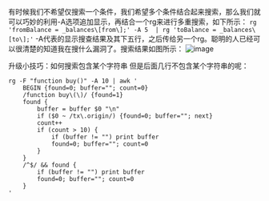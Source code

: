 有时候我们不希望仅搜索一个条件，我们希望多个条件结合起来搜索，那么我们就可以巧妙的利用-A选项追加显示，再结合一个rg来进行多重搜索，如下所示：
`rg 'fromBalance = _balances\[from\];' -A 5  | rg 'toBalance = _balances\[to\];'`
-A代表的显示搜查结果及其下五行，之后传给另一个rg。聪明的人已经可以很清楚的知道我在搜什么漏洞了。搜索结果如图所示：
![image](https://github.com/user-attachments/assets/aa106c50-b72c-4c3a-b655-e5a8856eb1ab)

升级小技巧：如何搜索包含某个字符串 但是后面几行不包含某个字符串的呢：
```
rg -F "function buy()" -A 10 | awk '
    BEGIN {found=0; buffer=""; count=0}
    /function buy\(\)/ {found=1}
    found {
        buffer = buffer $0 "\n"
        if ($0 ~ /tx\.origin/) {found=0; buffer=""; next}
        count++
        if (count > 10) {
            if (buffer != "") print buffer
            found=0; buffer=""; count=0
        }
    }
    /^$/ && found {
        if (buffer != "") print buffer
        found=0; buffer=""; count=0
    }
'
```
